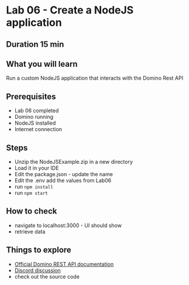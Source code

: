 # Lab 06 - Create a NodeJS application

## Duration 15 min

## What you will learn

Run a custom NodeJS application that interacts with the Domino Rest API

## Prerequisites

- Lab 06 completed
- Domino running
- NodeJS installed
- Internet connection

## Steps

- Unzip the NodeJSExample.zip in a new directory
- Load it in your IDE
- Edit the package.json - update the name
- Edit the .env add the values from Lab06
- run `npm install`
- run `npm start`

## How to check

- navigate to localhost:3000 - UI should show
- retrieve data

## Things to explore

- [Official Domino REST API documentation](https://opensource.hcltechsw.com/Domino-rest-api/index.html)
- [Discord discussion](https://discord.com/invite/jmRHpDRnH4)
- check out the source code
